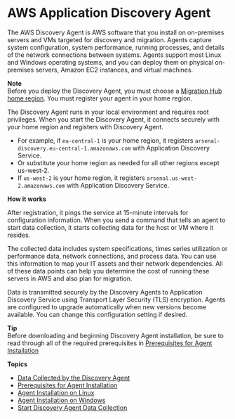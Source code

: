 # AWS Application Discovery Agent<a name="discovery-agent"></a>

The AWS Discovery Agent is AWS software that you install on on\-premises servers and VMs targeted for discovery and migration\. Agents capture system configuration, system performance, running processes, and details of the network connections between systems\. Agents support most Linux and Windows operating systems, and you can deploy them on physical on\-premises servers, Amazon EC2 instances, and virtual machines\. 

**Note**  
Before you deploy the Discovery Agent, you must choose a [Migration Hub home region](https://docs.aws.amazon.com/migrationhub/latest/ug/home-region.html)\. You must register your agent in your home region\.

The Discovery Agent runs in your local environment and requires root privileges\. When you start the Discovery Agent, it connects securely with your home region and registers with Discovery Agent\.
+ For example, if `eu-central-1` is your home region, it registers `arsenal-discovery.eu-central-1.amazonaws.com` with Application Discovery Service\.
+ Or substitute your home region as needed for all other regions except us\-west\-2\.
+ If `us-west-2` is your home region, it registers `arsenal.us-west-2.amazonaws.com` with Application Discovery Service\. 

**How it works**

After registration, it pings the service at 15\-minute intervals for configuration information\. When you send a command that tells an agent to start data collection, it starts collecting data for the host or VM where it resides\.

The collected data includes system specifications, times series utilization or performance data, network connections, and process data\. You can use this information to map your IT assets and their network dependencies\. All of these data points can help you determine the cost of running these servers in AWS and also plan for migration\.

Data is transmitted securely by the Discovery Agents to Application Discovery Service using Transport Layer Security \(TLS\) encryption\. Agents are configured to upgrade automatically when new versions become available\. You can change this configuration setting if desired\.

**Tip**  
Before downloading and beginning Discovery Agent installation, be sure to read through all of the required prerequisites in [Prerequisites for Agent Installation](gen-prep-agents.md)

**Topics**
+ [Data Collected by the Discovery Agent](agent-data-collected.md)
+ [Prerequisites for Agent Installation](gen-prep-agents.md)
+ [Agent Installation on Linux](install_on_linux.md)
+ [Agent Installation on Windows](install_on_windows.md)
+ [Start Discovery Agent Data Collection](start-agent-data-collection.md)